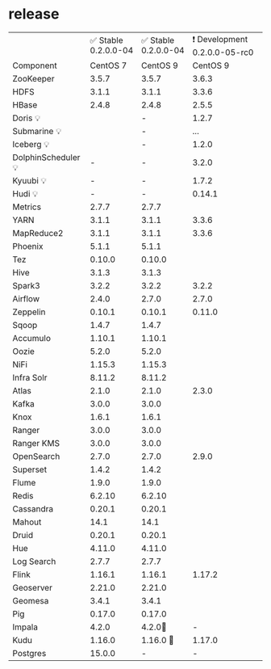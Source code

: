 # release

<table>
    <tr>
        <td></td>
        <td>✅ Stable 0.2.0.0-04</td>
        <td>✅ Stable 0.2.0.0-04</td>
        <td>❗ Development 0.2.0.0-05-rc0</td>
    </tr>
    <tr>
        <td>Component</td>
        <td>CentOS 7</td>
        <td>CentOS 9</td>
        <td>CentOS 9</td>
    </tr>
    <tr>
        <td>ZooKeeper</td>
        <td>3.5.7</td>
        <td>3.5.7</td>
        <td>3.6.3</td>
    </tr>
    <tr>
        <td>HDFS</td>
        <td>3.1.1</td>
        <td>3.1.1</td>
        <td>3.3.6</td>
    </tr>
    <tr>
        <td>HBase</td>
        <td>2.4.8</td>
        <td>2.4.8</td>
        <td>2.5.5</td>
    </tr>
    <tr>
        <td>Doris 💡</td>
        <td></td>
        <td>-</td>
        <td>1.2.7</td>
    </tr>
    <tr>
        <td>Submarine 💡</td>
        <td></td>
        <td>-</td>
        <td>...</td>
    </tr>
    <tr>
        <td>Iceberg 💡</td>
        <td></td>
        <td>-</td>
        <td>1.2.0</td>
    </tr>
    <tr>
        <td>DolphinScheduler 💡</td>
        <td>-</td>
        <td>-</td>
        <td>3.2.0</td>
    </tr>
    <tr>
        <td>Kyuubi 💡</td>
        <td>-</td>
        <td>-</td>
        <td>1.7.2</td>
    </tr>
    <tr>
        <td>Hudi 💡</td>
        <td>-</td>
        <td>-</td>
        <td>0.14.1</td>
    </tr>
    <tr>
        <td>Metrics</td>
        <td>2.7.7</td>
        <td>2.7.7</td>
        <td></td>
    </tr>
    <tr>
        <td>YARN</td>
        <td>3.1.1</td>
        <td>3.1.1</td>
        <td>3.3.6</td>
    </tr>
    <tr>
        <td>MapReduce2</td>
        <td>3.1.1</td>
        <td>3.1.1</td>
        <td>3.3.6</td>
    </tr>
    <tr>
        <td>Phoenix</td>
        <td>5.1.1</td>
        <td>5.1.1</td>
        <td></td>
    </tr>
    <tr>
        <td>Tez</td>
        <td>0.10.0</td>
        <td>0.10.0</td>
        <td></td>
    </tr>
    <tr>
        <td>Hive</td>
        <td>3.1.3</td>
        <td>3.1.3</td>
        <td></td>
    </tr>
    <tr>
        <td>Spark3</td>
        <td>3.2.2</td>
        <td>3.2.2</td>
        <td>3.2.2</td>
    </tr>
    <tr>
        <td>Airflow</td>
        <td>2.4.0</td>
        <td>2.7.0</td>
        <td>2.7.0</td>
    </tr>
    <tr>
        <td>Zeppelin</td>
        <td>0.10.1</td>
        <td>0.10.1</td>
        <td>0.11.0</td>
    </tr>
    <tr>
        <td>Sqoop</td>
        <td>1.4.7</td>
        <td>1.4.7</td>
        <td></td>
    </tr>
    <tr>
        <td>Accumulo</td>
        <td>1.10.1</td>
        <td>1.10.1</td>
        <td></td>
    </tr>
    <tr>
        <td>Oozie</td>
        <td>5.2.0</td>
        <td>5.2.0</td>
        <td></td>
    </tr>
    <tr>
        <td>NiFi</td>
        <td>1.15.3</td>
        <td>1.15.3</td>
        <td></td>
    </tr>
    <tr>
        <td>Infra Solr</td>
        <td>8.11.2</td>
        <td>8.11.2</td>
        <td></td>
    </tr>
    <tr>
        <td>Atlas</td>
        <td>2.1.0</td>
        <td>2.1.0</td>
        <td>2.3.0</td>
    </tr>
    <tr>
        <td>Kafka</td>
        <td>3.0.0</td>
        <td>3.0.0</td>
        <td></td>
    </tr>
    <tr>
        <td>Knox</td>
        <td>1.6.1</td>
        <td>1.6.1</td>
        <td></td>
    </tr>
    <tr>
        <td>Ranger</td>
        <td>3.0.0</td>
        <td>3.0.0</td>
        <td></td>
    </tr>
    <tr>
        <td>Ranger KMS</td>
        <td>3.0.0</td>
        <td>3.0.0</td>
        <td></td>
    </tr>
    <tr>
        <td>OpenSearch</td>
        <td>2.7.0</td>
        <td>2.7.0</td>
        <td>2.9.0</td>
    </tr>
    <tr>
        <td>Superset</td>
        <td>1.4.2</td>
        <td>1.4.2</td>
        <td></td>
    </tr>
    <tr>
        <td>Flume</td>
        <td>1.9.0</td>
        <td>1.9.0</td>
        <td></td>
    </tr>
    <tr>
        <td>Redis</td>
        <td>6.2.10</td>
        <td>6.2.10</td>
        <td></td>
    </tr>
    <tr>
        <td>Cassandra</td>
        <td>0.20.1</td>
        <td>0.20.1</td>
        <td></td>
    </tr>
    <tr>
        <td>Mahout</td>
        <td>14.1</td>
        <td>14.1</td>
        <td></td>
    </tr>
    <tr>
        <td>Druid</td>
        <td>0.20.1</td>
        <td>0.20.1</td>
        <td></td>
    </tr>
    <tr>
        <td>Hue</td>
        <td>4.11.0</td>
        <td>4.11.0</td>
        <td></td>
    </tr>
    <tr>
        <td>Log Search</td>
        <td>2.7.7</td>
        <td>2.7.7</td>
        <td></td>
    </tr>
    <tr>
        <td>Flink</td>
        <td>1.16.1</td>
        <td>1.16.1</td>
        <td>1.17.2</td>
    </tr>
    <tr>
        <td>Geoserver</td>
        <td>2.21.0</td>
        <td>2.21.0</td>
        <td></td>
    </tr>
    <tr>
        <td>Geomesa</td>
        <td>3.4.1</td>
        <td>3.4.1</td>
        <td></td>
    </tr>
    <tr>
        <td>Pig</td>
        <td>0.17.0</td>
        <td>0.17.0</td>
        <td></td>
    </tr>
    <tr>
        <td>Impala</td>
        <td>4.2.0</td>
        <td>4.2.0📌</td>
        <td>-</td>
    </tr>
    <tr>
        <td>Kudu</td>
        <td>1.16.0 </td>
        <td>1.16.0 📌</td>
        <td>1.17.0 </td>
    </tr>
      <tr>
        <td>Postgres</td>
        <td>15.0.0</td>
        <td>-</td>
        <td>-</td>
    </tr>

  
</table>



